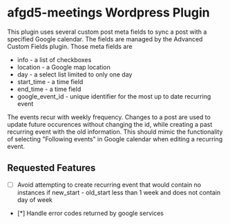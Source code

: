 # afgd5-meetings Wordpress Plugin
This plugin uses several custom post meta fields to sync a post with a specified Google calendar.  The fields are managed by the Advanced Custom Fields plugin.  Those meta fields are
* info - a list of checkboxes
* location - a Google map location
* day - a select list limited to only one day
* start_time - a time field
* end_time - a time field
* google\_event\_id - unique identifier for the most up to date recurring event

The events recur with weekly frequency.  Changes to a post are used to update future occurences without changing the id, while creating a past recurring event with the old information.  This should mimic the functionality of selecting "Following events" in Google calendar when editing a recurring event.

## Requested Features
- [ ] Avoid attempting to create recurring event that would contain no instances if new\_start - old\_start less than 1 week and does not contain day of week
- [*] Handle error codes returned by google services
